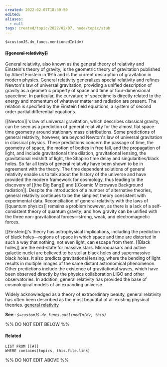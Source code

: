 ```yaml
---
created: 2022-02-07T18:30:50 
edited: 
aliases:
  - null
tags: created/topic/2022/02/07, node/topic/stub
---
```

`$=customJS.dv_funcs.mentionedIn(dv)`

#### <s class="topic-title">[[general relativity]]</s> 

General relativity, also known as the general theory of relativity and Einstein's theory of gravity, is the geometric theory of gravitation published by Albert Einstein in 1915 and is the current description of gravitation in modern physics. General relativity generalizes special relativity and refines Newton's law of universal gravitation, providing a unified description of gravity as a geometric property of space and time or four-dimensional spacetime. In particular, the curvature of spacetime is directly related to the energy and momentum of whatever matter and radiation are present. The relation is specified by the Einstein field equations, a system of second order partial differential equations.

[[Newton]]'s law of universal gravitation, which describes classical gravity, can be seen as a prediction of general relativity for the almost flat space-time geometry around stationary mass distributions.  Some predictions of general relativity, however, are beyond Newton's law of universal gravitation in classical physics. These predictions concern the passage of time, the geometry of space, the motion of bodies in free fall, and the propagation of light, and include gravitational time dilation, gravitational lensing, the gravitational redshift of light, the Shapiro time delay and singularities/black holes. So far all tests of general relativity have been shown to be in agreement with the theory. The time dependent solutions of general relativity enable us to talk about the history of the universe and have provided the modern framework for cosmology, thus leading to the discovery of [[the Big Bang]] and [[Cosmic Microwave Background radiation]]. Despite the introduction of a number of alternative theories, general relativity continues to be the simplest theory consistent with experimental data. Reconciliation of general relativity with the laws of [[quantum physics]] remains a problem however, as there is a lack of a self-consistent theory of quantum gravity; and how gravity can be unified with the three non-gravitational forces—strong, weak, and electromagnetic forces.

[[Einstein]]'s theory has astrophysical implications, including the prediction of black holes—regions of space in which space and time are distorted in such a way that nothing, not even light, can escape from them. [[Black holes]] are the end-state for massive stars. Microquasars and active galactic nuclei are believed to be stellar black holes and supermassive black holes. It also predicts gravitational lensing, where the bending of light results in multiple images of the same distant astronomical phenomenon. Other predictions include the existence of gravitational waves, which have been observed directly by the physics collaboration LIGO and other observatories. In addition, general relativity has provided the base of cosmological models of an expanding universe.

Widely acknowledged as a theory of extraordinary beauty, general relativity has often been described as the most beautiful of all existing physical theories.
[general relativity](https://en.wikipedia.org/wiki/General%20relativity)

**See**::
*`$=customJS.dv_funcs.outlinedIn(dv, this)`*

%% DO NOT EDIT BELOW %%

#### Related 

```dataview
LIST FROM [[#]]
WHERE contains(topics, this.file.link)
```
%% DO NOT EDIT ABOVE %%
